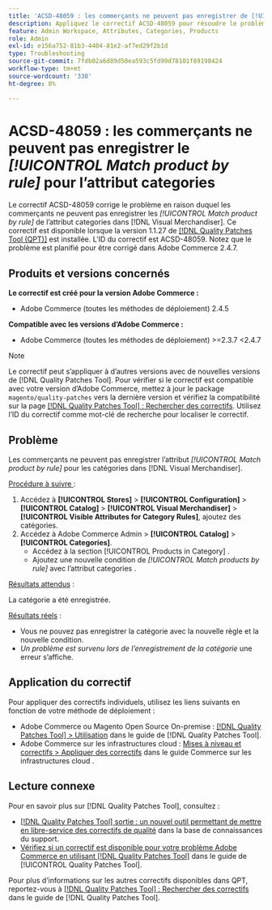 ```yaml
---
title: 'ACSD-48059 : les commerçants ne peuvent pas enregistrer de [!UICONTROL Match product by rule] pour l’attribut Catégories.'
description: Appliquez le correctif ACSD-48059 pour résoudre le problème d’Adobe Commerce en raison duquel les commerçants ne peuvent pas enregistrer le [!UICONTROL Match product by rule] pour l’attribut Categories.
feature: Admin Workspace, Attributes, Categories, Products
role: Admin
exl-id: e156a752-81b3-4404-81e2-af7ed29f2b1d
type: Troubleshooting
source-git-commit: 7fdb02a6d89d50ea593c5fd99d78101f89198424
workflow-type: tm+mt
source-wordcount: '338'
ht-degree: 0%

---
```


# ACSD-48059 : les commerçants ne peuvent pas enregistrer le *[!UICONTROL Match product by rule]* pour l’attribut categories

Le correctif ACSD-48059 corrige le problème en raison duquel les commerçants ne peuvent pas enregistrer les *[!UICONTROL Match product by rule]* de l’attribut categories dans [!DNL Visual Merchandiser]. Ce correctif est disponible lorsque la version 1.1.27 de [[!DNL Quality Patches Tool (QPT)]](https://experienceleague.adobe.com/en/docs/commerce-operations/tools/quality-patches-tool/quality-patches-tool-to-self-serve-quality-patches) est installée. L’ID du correctif est ACSD-48059. Notez que le problème est planifié pour être corrigé dans Adobe Commerce 2.4.7.

## Produits et versions concernés

**Le correctif est créé pour la version Adobe Commerce :**

* Adobe Commerce (toutes les méthodes de déploiement) 2.4.5

**Compatible avec les versions d’Adobe Commerce :**

* Adobe Commerce (toutes les méthodes de déploiement) >=2.3.7 &lt;2.4.7

>[!NOTE]
>
>Le correctif peut s’appliquer à d’autres versions avec de nouvelles versions de [!DNL Quality Patches Tool]. Pour vérifier si le correctif est compatible avec votre version d’Adobe Commerce, mettez à jour le package `magento/quality-patches` vers la dernière version et vérifiez la compatibilité sur la page [[!DNL Quality Patches Tool] : Rechercher des correctifs](https://experienceleague.adobe.com/tools/commerce-quality-patches/index.html). Utilisez l’ID du correctif comme mot-clé de recherche pour localiser le correctif.

## Problème

Les commerçants ne peuvent pas enregistrer l’attribut *[!UICONTROL Match product by rule]* pour les catégories dans [!DNL Visual Merchandiser].

<u>Procédure à suivre </u> :

1. Accédez à **[!UICONTROL Stores]** > **[!UICONTROL Configuration]** > **[!UICONTROL Catalog]** > **[!UICONTROL Visual Merchandiser]** > **[!UICONTROL Visible Attributes for Category Rules]**, ajoutez des catégories.
1. Accédez à Adobe Commerce Admin > **[!UICONTROL Catalog]** > **[!UICONTROL Categories]**.
   * Accédez à la section [!UICONTROL Products in Category] .
   * Ajoutez une nouvelle condition de *[!UICONTROL Match products by rule]* avec l’attribut categories .

<u>Résultats attendus</u> :

La catégorie a été enregistrée.

<u>Résultats réels</u> :

* Vous ne pouvez pas enregistrer la catégorie avec la nouvelle règle et la nouvelle condition.
* *Un problème est survenu lors de l’enregistrement de la catégorie* une erreur s’affiche.

## Application du correctif

Pour appliquer des correctifs individuels, utilisez les liens suivants en fonction de votre méthode de déploiement :

* Adobe Commerce ou Magento Open Source On-premise : [[!DNL Quality Patches Tool] > Utilisation](/help/tools/quality-patches-tool/usage.md) dans le guide de [!DNL Quality Patches Tool].
* Adobe Commerce sur les infrastructures cloud : [Mises à niveau et correctifs > Appliquer des correctifs](https://experienceleague.adobe.com/docs/commerce-cloud-service/user-guide/develop/upgrade/apply-patches.html) dans le guide Commerce sur les infrastructures cloud .

## Lecture connexe

Pour en savoir plus sur [!DNL Quality Patches Tool], consultez :

* [[!DNL Quality Patches Tool] sortie : un nouvel outil permettant de mettre en libre-service des correctifs de qualité](https://experienceleague.adobe.com/en/docs/commerce-operations/tools/quality-patches-tool/quality-patches-tool-to-self-serve-quality-patches) dans la base de connaissances du support.
* [Vérifiez si un correctif est disponible pour votre problème Adobe Commerce en utilisant [!DNL Quality Patches Tool]](/help/tools/quality-patches-tool/patches-available-in-qpt/check-patch-for-magento-issue-with-magento-quality-patches.md) dans le guide de [!UICONTROL Quality Patches Tool].


Pour plus d’informations sur les autres correctifs disponibles dans QPT, reportez-vous à [[!DNL Quality Patches Tool] : Rechercher des correctifs](https://experienceleague.adobe.com/tools/commerce-quality-patches/index.html) dans le guide de [!DNL Quality Patches Tool].
